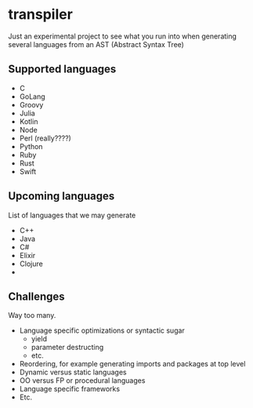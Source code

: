 # transpiler

Just an experimental project to see what you run into when generating several languages from an AST (Abstract Syntax Tree)

## Supported languages

- C
- GoLang
- Groovy
- Julia
- Kotlin
- Node
- Perl (really????)
- Python
- Ruby
- Rust
- Swift

## Upcoming languages

List of languages that we may generate

- C++
- Java
- C#
- Elixir
- Clojure
- 
## Challenges

Way too many.

- Language specific optimizations or syntactic sugar
  - yield
  - parameter destructing
  - etc.
- Reordering, for example generating imports and packages at top level
- Dynamic versus static languages
- OO versus FP or procedural languages
- Language specific frameworks
- Etc. 
